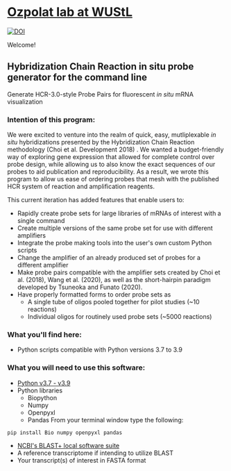 # [Ozpolat lab at WUStL](https://bduyguozpolat.org/research)
[![DOI](https://zenodo.org/badge/265590174.svg)](https://zenodo.org/badge/latestdoi/265590174)

Welcome!

## Hybridization Chain Reaction in situ probe generator for the command line
Generate HCR-3.0-style Probe Pairs for fluorescent *in situ* mRNA visualization

### Intention of this program:

We were excited to venture into the realm of quick, easy, mutliplexable *in situ* hybridizations presented by the Hybridization Chain Reaction methodology (Choi et al. Development 2018) . We wanted a budget-friendly way of exploring gene expression that allowed for complete control over probe design, while allowing us to also know the exact sequences of our probes to aid publication and reproducibility. As a result, we wrote this program to allow us ease of ordering probes that mesh with the published HCR system of reaction and amplification reagents.

This current iteration has added features that enable users to:
  + Rapidly create probe sets for large libraries of mRNAs of interest with a single command
  + Create multiple versions of the same probe set for use with different amplifiers
  + Integrate the probe making tools into the user's own custom Python scripts
  + Change the amplifier of an already produced set of probes for a different amplifier
  + Make probe pairs compatible with the amplifier sets created by Choi et al. (2018), Wang et al. (2020), as well as the short-hairpin paradigm developed by Tsuneoka and Funato (2020).
  + Have properly formatted forms to order probe sets as 
    + A single tube of oligos pooled together for pilot studies (~10 reactions)
    + Individual oligos for routinely used probe sets (~5000 reactions)
  
### What you'll find here:
  + Python scripts compatible with Python versions 3.7 to 3.9

### What you will need to use this software:
  + [Python v3.7 - v3.9](https://www.python.org/downloads)
  + Python libraries
    + Biopython
    + Numpy
    + Openpyxl
    + Pandas
  From your terminal window type the following:
  ```
  pip install Bio numpy openpyxl pandas
  ```
  + [NCBI's BLAST+ local software suite](https://ftp.ncbi.nlm.nih.gov/blast/executables/blast+/LATEST/)
  + A reference transcriptome if intending to utilize BLAST
  + Your transcript(s) of interest in FASTA format
